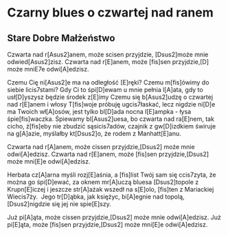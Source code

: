 # Czarny blues o czwartej nad ranem
## Stare Dobre Małżeństwo


Czwarta nad r[Asus2]anem, może scisen przyjdzie, [Dsus2]może mnie odwied[Asus2]zisz.
Czwarta nad r[E]anem, może [fis]sen przyjdzie,[D] może mniE7e odwi[A]edzisz.

Czemu Cię ni[Asus2]e ma na odległość [E]ręki? Czemu m[fis]ówimy do siebie licis7stami?
Gdy Ci to śpi[D]ewam u mnie pełnia l[A]ata, gdy to usł[D]yszysz będzie środek z[E]imy
Czemu się b[Asus2]udzę o czwartej nad r[E]anem i włosy T[fis]woje próbuję ugcis7łaskać,
lecz nigdzie ni[D]e ma Twoich wł[A]osów, jest tylko bl[D]ada nocna l[E]ampka - łysa śpie[fis]waczka.
Śpiewamy bl[Asus2]uesa, bo czwarta nad ra[E]nem, tak cicho, ż[fis]eby nie zbudzić sąsicis7adów,
czajnik z gw[D]izdkiem świruje na g[A]azie, myślałby kt[Dsus2]o, że rodem z Manhatt[E]anu.

Czwarta nad r[A]anem, może cissen przyjdzie,[Dsus2] może mnie odwi[A]edzisz.
Czwarta nad r[E]anem, może [fis]sen przyjdzie,[Dsus2] może mni[E]e odwi[A]edzisz.

Herbata cz[A]arna myśli rozj[E]aśnia, a [fis]list Twój sam się ccis7zyta,
że można go śpi[D]ewać, za oknem mr[A]uczą bluesa [Dsus2]topole z Krupn[E]iczej
i jeszcze str[A]ażak wszedł na s[E]olo, [fis]ten z Mariackiej Wiecis7ży. 
Jego tr[D]ąbka, jak księżyc, bi[A]egnie nad topolą, [Dsus2]nigdzie się jej nie spie[E]szy.

Już pi[A]ąta, może cissen przyjdzie,[Dsus2] może mnie odwi[A]edzisz.
Już pi[E]ąta, może [fis]sen przyjdzie,[Dsus2] może mni[E]e odwi[A]edzisz.


